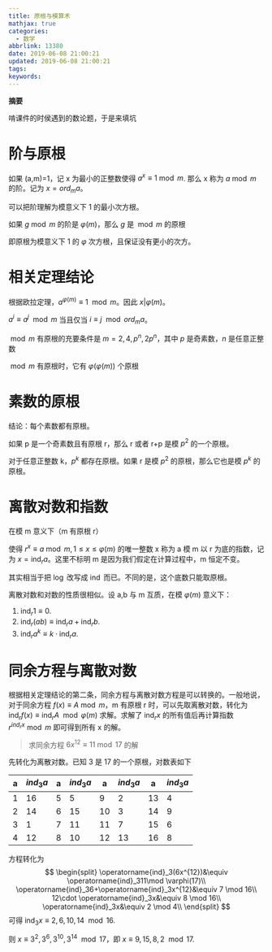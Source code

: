 ```yaml
---
title: 原根与模算术
mathjax: true
categories:
  - 数学
abbrlink: 13380
date: 2019-06-08 21:00:21
updated: 2019-06-08 21:00:21
tags:
keywords:
---
```


**摘要**

啃课件的时侯遇到的数论题，于是来填坑

<!--more-->

# 阶与原根

如果 (a,m)=1，记 x 为最小的正整数使得 $a^x\equiv 1\bmod m$. 那么 x 称为 $a\bmod m$ 的阶。记为 $x=ord_ma$。

可以把阶理解为模意义下 1 的最小次方根。

如果 $g\bmod m$ 的阶是 $\varphi(m)$，那么 $g$ 是 $\bmod m$ 的原根

即原根为模意义下 1 的 $\varphi$ 次方根，且保证没有更小的次方。

# 相关定理结论

根据欧拉定理，$a^{\varphi(m)}\equiv 1\mod m$。因此 $x|\varphi(m)$。

$a^i\equiv a^j\mod m$ 当且仅当 $i\equiv j\mod ord_ma$。

$\bmod m$ 有原根的充要条件是 $m=2,4,p^n,2p^n$，其中 $p$ 是奇素数，$n$ 是任意正整数

$\bmod m$ 有原根时，它有 $\varphi(\varphi(m))$ 个原根

# 素数的原根

结论：每个素数都有原根。

如果 p 是一个奇素数且有原根 r，那么 r 或者 r+p 是模 $p^2$ 的一个原根。

对于任意正整数 k，$p^k$ 都存在原根。如果 r 是模 $p^2$ 的原根，那么它也是模 $p^k$ 的原根。

# 离散对数和指数

在模 m 意义下（m 有原根 r）

使得 $r^x\equiv a\bmod m,1\leq x\leq \varphi(m)$ 的唯一整数 x 称为 a 模 m 以 r 为底的指数，记为 $x=\operatorname{ind}_ra$。这里不标明 m 是因为我们假定在计算过程中，m 恒定不变。

其实相当于把 $\log$ 改写成 $\operatorname{ind}$ 而已。不同的是，这个底数只能取原根。

离散对数和对数的性质很相似。设 a,b 与 m 互质，在模 $\varphi(m)$ 意义下：

1. $\operatorname{ind}_r1\equiv 0$.
2. $\operatorname{ind}_r(ab)\equiv \operatorname{ind}_ra+\operatorname{ind}_rb$.
3. $\operatorname{ind}_ra^k\equiv k\cdot \operatorname{ind}_ra$.

# 同余方程与离散对数

根据相关定理结论的第二条，同余方程与离散对数方程是可以转换的。一般地说，对于同余方程 $f(x)\equiv A\bmod m$，m 有原根 r 时，可以先取离散对数，转化为 $\operatorname{ind}_rf(x)\equiv \operatorname{ind}_rA\mod \varphi(m)$ 求解。求解了 $\operatorname{ind}_rx$ 的所有值后再计算指数 $r^{ind_rx}\bmod m$ 即可得到所有 x 的解。

> 求同余方程 $6x^{12}\equiv 11\bmod 17$ 的解

先转化为离散对数。已知 3 是 17 的一个原根，对数表如下

| a    | $ind_3a$ | a    | $ind_3a$ | a    | $ind_3a$ | a    | $ind_3a$ |
| ---- | -------- | ---- | -------- | ---- | -------- | ---- | -------- |
| 1    | 16       | 5    | 5        | 9    | 2        | 13   | 4        |
| 2    | 14       | 6    | 15       | 10   | 3        | 14   | 9        |
| 3    | 1        | 7    | 11       | 11   | 7        | 15   | 6        |
| 4    | 12       | 8    | 10       | 12   | 13       | 16   | 8        |

方程转化为
$$
\begin{split}
\operatorname{ind}_3(6x^{12})&\equiv \operatorname{ind}_311\mod \varphi(17)\\
\operatorname{ind}_36+\operatorname{ind}_3x^{12}&\equiv 7 \mod 16\\
12\cdot \operatorname{ind}_3x&\equiv 8 \mod 16\\
\operatorname{ind}_3x&\equiv 2 \mod 4\\
\end{split}
$$
可得 $\operatorname{ind}_3x\equiv 2,6,10,14\mod 16$.

则 $x\equiv 3^2,3^6,3^{10},3^{14}\mod 17$，即 $x\equiv 9,15,8,2\mod 17$.

